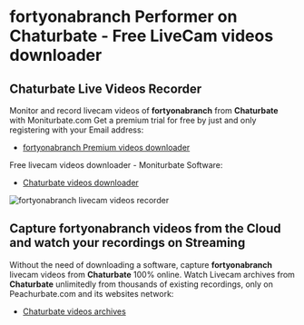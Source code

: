 # fortyonabranch Performer on Chaturbate - Free LiveCam videos downloader

## Chaturbate Live Videos Recorder

Monitor and record livecam videos of **fortyonabranch** from **Chaturbate** with Moniturbate.com
Get a premium trial for free by just and only registering with your Email address:
* [fortyonabranch Premium videos downloader](https://moniturbate.com/request-demo-licence-key.html)

Free livecam videos downloader - Moniturbate Software:
* [Chaturbate videos downloader](https://moniturbate.com/moniturbate-download-software.html)

![fortyonabranch livecam videos recorder](https://peachurnet.com/templates/moniturbate-software.png)


## Capture fortyonabranch videos from the Cloud and watch your recordings on Streaming

Without the need of downloading a software, capture **fortyonabranch** livecam videos from **Chaturbate** 100% online.
Watch Livecam archives from **Chaturbate** unlimitedly from thousands of existing recordings, only on Peachurbate.com and its websites network:
* [Chaturbate videos archives](https://peachurnet.com/)